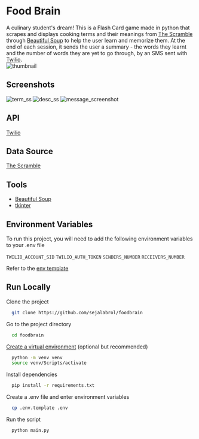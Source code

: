 # Food Brain
A culinary student's dream! This is a Flash Card game made in python that scrapes and displays cooking terms and their meanings from [The Scramble](https://www.thescramble.com/glossary-of-cooking-terms/) through [Beautiful Soup](https://beautiful-soup-4.readthedocs.io/en/latest/#) to help the user learn and memorize them.
At the end of each session, it sends the user a summary - the words they learnt and the number of words they are yet to go through, by an SMS sent with [Twilio](https://www.twilio.com/).  
![thumbnail](https://user-images.githubusercontent.com/87208681/194730058-07c6fcd8-86b8-472d-85ce-4bf1e0de7879.png)


## Screenshots 
![term_ss](https://user-images.githubusercontent.com/87208681/194726706-77636710-92b8-45d2-98ff-f8f0c894ebb5.jpg)
![desc_ss](https://user-images.githubusercontent.com/87208681/194726693-99ef38bd-b19a-4130-8aa0-60494c261c32.png)
![message_screenshot](https://user-images.githubusercontent.com/87208681/194730045-f49ac1b7-2139-4c58-8551-c62c902ea275.jpeg)


## API
[Twilio](https://www.twilio.com/)

## Data Source
[The Scramble](https://www.thescramble.com/glossary-of-cooking-terms/)

## Tools
- [Beautiful Soup](https://beautiful-soup-4.readthedocs.io/en/latest/#)
- [tkinter](https://docs.python.org/3/library/tkinter.html#module-tkinter)

## Environment Variables
To run this project, you will need to add the following environment variables to your .env file

`TWILIO_ACCOUNT_SID` `TWILIO_AUTH_TOKEN` `SENDERS_NUMBER` `RECEIVERS_NUMBER`

Refer to the [env template](https://github.com/sejalabrol/foodbrain/blob/main/.env.template)

## Run Locally

Clone the project

```bash
  git clone https://github.com/sejalabrol/foodbrain
```

Go to the project directory

```bash
  cd foodbrain
```

[Create a virtual environment](https://packaging.python.org/guides/installing-using-pip-and-virtual-environments/#creating-a-virtual-environment) (optional but recommended) 
```bash
  python -m venv venv
  source venv/Scripts/activate
```
Install dependencies
```bash
  pip install -r requirements.txt
```
Create a .env file and enter environment variables
```bash
  cp .env.template .env
```

Run the script

```bash
  python main.py
```

